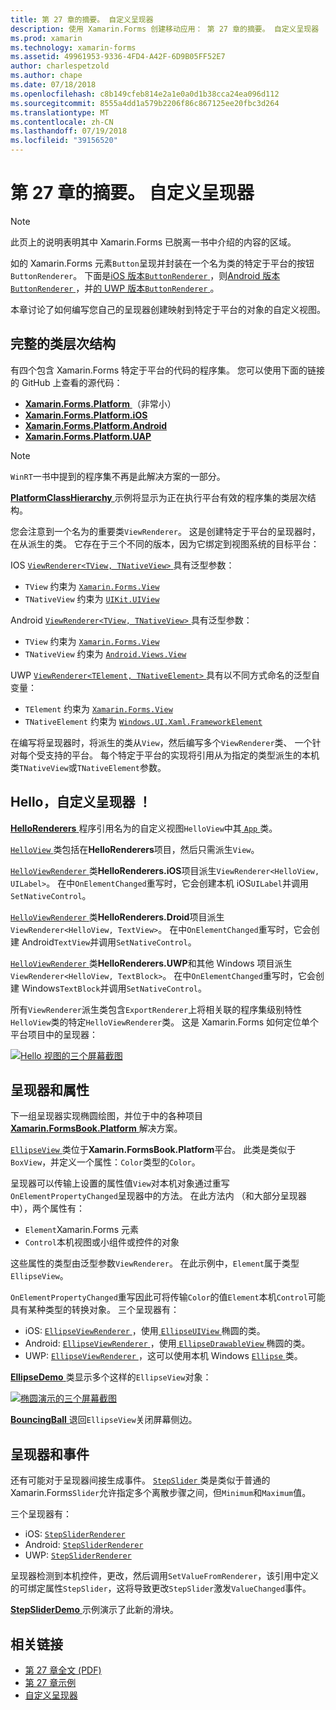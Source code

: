 ```yaml
---
title: 第 27 章的摘要。 自定义呈现器
description: 使用 Xamarin.Forms 创建移动应用： 第 27 章的摘要。 自定义呈现器
ms.prod: xamarin
ms.technology: xamarin-forms
ms.assetid: 49961953-9336-4FD4-A42F-6D9B05FF52E7
author: charlespetzold
ms.author: chape
ms.date: 07/18/2018
ms.openlocfilehash: c8b149cfeb814e2a1e0a0d1b38cca24ea096d112
ms.sourcegitcommit: 8555a4dd1a579b2206f86c867125ee20fbc3d264
ms.translationtype: MT
ms.contentlocale: zh-CN
ms.lasthandoff: 07/19/2018
ms.locfileid: "39156520"
---
```

# <a name="summary-of-chapter-27-custom-renderers"></a>第 27 章的摘要。 自定义呈现器

> [!NOTE] 
> 此页上的说明表明其中 Xamarin.Forms 已脱离一书中介绍的内容的区域。

如的 Xamarin.Forms 元素`Button`呈现并封装在一个名为类的特定于平台的按钮`ButtonRenderer`。  下面是[iOS 版本`ButtonRenderer` ](https://github.com/xamarin/Xamarin.Forms/blob/master/Xamarin.Forms.Platform.iOS/Renderers/ButtonRenderer.cs)，则[Android 版本`ButtonRenderer` ](https://github.com/xamarin/Xamarin.Forms/blob/master/Xamarin.Forms.Platform.Android/Renderers/ButtonRenderer.cs)，并[的 UWP 版本`ButtonRenderer` ](https://github.com/xamarin/Xamarin.Forms/blob/master/Xamarin.Forms.Platform.UAP/ButtonRenderer.cs)。

本章讨论了如何编写您自己的呈现器创建映射到特定于平台的对象的自定义视图。

## <a name="the-complete-class-hierarchy"></a>完整的类层次结构

有四个包含 Xamarin.Forms 特定于平台的代码的程序集。
您可以使用下面的链接的 GitHub 上查看的源代码：

- [**Xamarin.Forms.Platform** ](https://github.com/xamarin/Xamarin.Forms/tree/master/Xamarin.Forms.Platform) （非常小）
- [**Xamarin.Forms.Platform.iOS**](https://github.com/xamarin/Xamarin.Forms/tree/master/Xamarin.Forms.Platform.iOS)
- [**Xamarin.Forms.Platform.Android**](https://github.com/xamarin/Xamarin.Forms/tree/master/Xamarin.Forms.Platform.Android)
- [**Xamarin.Forms.Platform.UAP**](https://github.com/xamarin/Xamarin.Forms/tree/master/Xamarin.Forms.Platform.UAP)

> [!NOTE]
> `WinRT`一书中提到的程序集不再是此解决方案的一部分。 

[ **PlatformClassHierarchy** ](https://github.com/xamarin/xamarin-forms-book-samples/tree/master/Chapter27/PlatformClassHierarchy)示例将显示为正在执行平台有效的程序集的类层次结构。

您会注意到一个名为的重要类`ViewRenderer`。 这是创建特定于平台的呈现器时，在从派生的类。 它存在于三个不同的版本，因为它绑定到视图系统的目标平台：

IOS [ `ViewRenderer<TView, TNativeView>` ](https://github.com/xamarin/Xamarin.Forms/blob/master/Xamarin.Forms.Platform.iOS/ViewRenderer.cs#L25)具有泛型参数：

- `TView` 约束为 [`Xamarin.Forms.View`](xref:Xamarin.Forms.View)
- `TNativeView` 约束为 [`UIKit.UIView`](https://developer.xamarin.com/api/type/UIKit.UIView/)

Android [ `ViewRenderer<TView, TNativeView>` ](https://github.com/xamarin/Xamarin.Forms/blob/master/Xamarin.Forms.Platform.Android/ViewRenderer.cs#L17)具有泛型参数：

- `TView` 约束为 [`Xamarin.Forms.View`](xref:Xamarin.Forms.View)
- `TNativeView` 约束为 [`Android.Views.View`](https://developer.xamarin.com/api/type/Android.Views.View/)

UWP [ `ViewRenderer<TElement, TNativeElement>` ](https://github.com/xamarin/Xamarin.Forms/blob/master/Xamarin.Forms.Platform.UAP/ViewRenderer.cs#L6)具有以不同方式命名的泛型自变量：

- `TElement` 约束为 [`Xamarin.Forms.View`](xref:Xamarin.Forms.View)
- `TNativeElement` 约束为 [`Windows.UI.Xaml.FrameworkElement`](/uwp/api/Windows.UI.Xaml.FrameworkElement)

在编写将呈现器时，将派生的类从`View`，然后编写多个`ViewRenderer`类、 一个针对每个受支持的平台。 每个特定于平台的实现将引用从为指定的类型派生的本机类`TNativeView`或`TNativeElement`参数。

## <a name="hello-custom-renderers"></a>Hello，自定义呈现器 ！

[ **HelloRenderers** ](https://github.com/xamarin/xamarin-forms-book-samples/tree/master/Chapter27/HelloRenderers)程序引用名为的自定义视图`HelloView`中其[ `App` ](https://github.com/xamarin/xamarin-forms-book-samples/blob/master/Chapter27/HelloRenderers/HelloRenderers/HelloRenderers/App.cs)类。

[ `HelloView` ](https://github.com/xamarin/xamarin-forms-book-samples/blob/master/Chapter27/HelloRenderers/HelloRenderers/HelloRenderers/HelloView.cs)类包括在**HelloRenderers**项目，然后只需派生`View`。

[ `HelloViewRenderer` ](https://github.com/xamarin/xamarin-forms-book-samples/blob/master/Chapter27/HelloRenderers/HelloRenderers/HelloRenderers.iOS/HelloViewRenderer.cs)类**HelloRenderers.iOS**项目派生`ViewRenderer<HelloView, UILabel>`。 在中`OnElementChanged`重写时，它会创建本机 iOS`UILabel`并调用`SetNativeControl`。

[ `HelloViewRenderer` ](https://github.com/xamarin/xamarin-forms-book-samples/blob/master/Chapter27/HelloRenderers/HelloRenderers/HelloRenderers.Droid/HelloViewRenderer.cs)类**HelloRenderers.Droid**项目派生`ViewRenderer<HelloView, TextView>`。 在中`OnElementChanged`重写时，它会创建 Android`TextView`并调用`SetNativeControl`。

[ `HelloViewRenderer` ](https://github.com/xamarin/xamarin-forms-book-samples/blob/master/Chapter27/HelloRenderers/HelloRenderers/HelloRenderers.UWP/HelloViewRenderer.cs)类**HelloRenderers.UWP**和其他 Windows 项目派生`ViewRenderer<HelloView, TextBlock>`。 在中`OnElementChanged`重写时，它会创建 Windows`TextBlock`并调用`SetNativeControl`。

所有`ViewRenderer`派生类包含`ExportRenderer`上将相关联的程序集级别特性`HelloView`类的特定`HelloViewRenderer`类。 这是 Xamarin.Forms 如何定位单个平台项目中的呈现器：

[![Hello 视图的三个屏幕截图](images/ch27fg02-small.png "自定义呈现器")](images/ch27fg02-large.png#lightbox "自定义呈现器")

## <a name="renderers-and-properties"></a>呈现器和属性

下一组呈现器实现椭圆绘图，并位于中的各种项目[ **Xamarin.FormsBook.Platform** ](https://github.com/xamarin/xamarin-forms-book-samples/tree/master/Libraries/Xamarin.FormsBook.Platform)解决方案。

[ `EllipseView` ](https://github.com/xamarin/xamarin-forms-book-samples/blob/master/Libraries/Xamarin.FormsBook.Platform/Xamarin.FormsBook.Platform/EllipseView.cs)类位于**Xamarin.FormsBook.Platform**平台。 此类是类似于`BoxView`，并定义一个属性：`Color`类型的`Color`。

呈现器可以传输上设置的属性值`View`对本机对象通过重写`OnElementPropertyChanged`呈现器中的方法。 在此方法内 （和大部分呈现器中），两个属性有：

- `Element`Xamarin.Forms 元素
- `Control`本机视图或小组件或控件的对象

这些属性的类型由泛型参数`ViewRenderer`。 在此示例中，`Element`属于类型`EllipseView`。

`OnElementPropertyChanged`重写因此可将传输`Color`的值`Element`本机`Control`可能具有某种类型的转换对象。 三个呈现器有：

- iOS: [ `EllipseViewRenderer` ](https://github.com/xamarin/xamarin-forms-book-samples/blob/master/Libraries/Xamarin.FormsBook.Platform/Xamarin.FormsBook.Platform.iOS/EllipseViewRenderer.cs)，使用[ `EllipseUIView` ](https://github.com/xamarin/xamarin-forms-book-samples/blob/master/Libraries/Xamarin.FormsBook.Platform/Xamarin.FormsBook.Platform.iOS/EllipseUIView.cs)椭圆的类。
- Android: [ `EllipseViewRenderer` ](https://github.com/xamarin/xamarin-forms-book-samples/blob/master/Libraries/Xamarin.FormsBook.Platform/Xamarin.FormsBook.Platform.Android/EllipseViewRenderer.cs)，使用[ `EllipseDrawableView` ](https://github.com/xamarin/xamarin-forms-book-samples/blob/master/Libraries/Xamarin.FormsBook.Platform/Xamarin.FormsBook.Platform.Android/EllipseDrawableView.cs)椭圆的类。
- UWP: [ `EllipseViewRenderer` ](https://github.com/xamarin/xamarin-forms-book-samples/blob/master/Libraries/Xamarin.FormsBook.Platform/Xamarin.FormsBook.Platform.WinRT/EllipseViewRenderer.cs)，这可以使用本机 Windows [ `Ellipse` ](/uwp/api/Windows.UI.Xaml.Shapes.Ellipse)类。

[ **EllipseDemo** ](https://github.com/xamarin/xamarin-forms-book-samples/tree/master/Chapter27/EllipseDemo)类显示多个这样的`EllipseView`对象：

[![椭圆演示的三个屏幕截图](images/ch27fg03-small.png "EllipseView 自定义呈现器")](images/ch27fg03-large.png#lightbox "EllipseView 自定义呈现器")

[ **BouncingBall** ](https://github.com/xamarin/xamarin-forms-book-samples/tree/master/Chapter27/BouncingBall)退回`EllipseView`关闭屏幕侧边。

## <a name="renderers-and-events"></a>呈现器和事件

还有可能对于呈现器间接生成事件。 [ `StepSlider` ](https://github.com/xamarin/xamarin-forms-book-samples/blob/master/Libraries/Xamarin.FormsBook.Platform/Xamarin.FormsBook.Platform/StepSlider.cs)类是类似于普通的 Xamarin.Forms`Slider`允许指定多个离散步骤之间，但`Minimum`和`Maximum`值。

三个呈现器有：

- iOS: [`StepSliderRenderer`](https://github.com/xamarin/xamarin-forms-book-samples/blob/master/Libraries/Xamarin.FormsBook.Platform/Xamarin.FormsBook.Platform.iOS/StepSliderRenderer.cs)
- Android: [`StepSliderRenderer`](https://github.com/xamarin/xamarin-forms-book-samples/blob/master/Libraries/Xamarin.FormsBook.Platform/Xamarin.FormsBook.Platform.Android/StepSliderRenderer.cs)
- UWP: [`StepSliderRenderer`](https://github.com/xamarin/xamarin-forms-book-samples/blob/master/Libraries/Xamarin.FormsBook.Platform/Xamarin.FormsBook.Platform.WinRT/StepSliderRenderer.cs)

呈现器检测到本机控件，更改，然后调用`SetValueFromRenderer`，该引用中定义的可绑定属性`StepSlider`，这将导致更改`StepSlider`激发`ValueChanged`事件。

[ **StepSliderDemo** ](https://github.com/xamarin/xamarin-forms-book-samples/tree/master/Chapter27/StepSliderDemo)示例演示了此新的滑块。



## <a name="related-links"></a>相关链接

- [第 27 章全文 (PDF)](https://download.xamarin.com/developer/xamarin-forms-book/XamarinFormsBook-Ch27-Apr2016.pdf)
- [第 27 章示例](https://github.com/xamarin/xamarin-forms-book-samples/tree/master/Chapter27)
- [自定义呈现器](~/xamarin-forms/app-fundamentals/custom-renderer/index.md)
